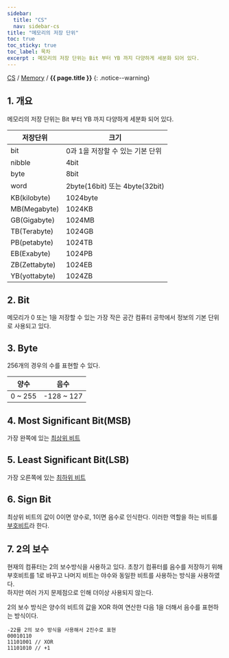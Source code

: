 ```yaml
---
sidebar:
  title: "CS"
  nav: sidebar-cs
title: "메모리의 저장 단위"
toc: true
toc_sticky: true
toc_label: 목차
excerpt : 메모리의 저장 단위는 Bit 부터 YB 까지 다양하게 세분화 되어 있다.
---
```

[CS](/cs/) / [Memory](/cs/memory/) / **{{ page.title }}**
{: .notice--warning}

## 1. 개요
메모리의 저장 단위는 Bit 부터 YB 까지 다양하게 세분화 되어 있다.


| 저장단위     | 크기     |
|---    |---    |
| bit     | 0과 1을 저장할 수 있는 기본 단위     |
| nibble     | 4bit     |
| byte     | 8bit     |
| word     | 2byte(16bit) 또는 4byte(32bit)     |
| KB(kilobyte)     | 1024byte     |
| MB(Megabyte)     | 1024KB     |
| GB(Gigabyte)     | 1024MB     |
| TB(Terabyte)     | 1024GB     |
| PB(petabyte)     | 1024TB     |
| EB(Exabyte)     | 1024PB     |
| ZB(Zettabyte)     | 1024EB     |
| YB(yottabyte)     | 1024ZB     |

## 2. Bit
<div>
 <p class="tt">메모리가 0 또는 1을 저장할 수 있는 가장 작은 공간
        <span class="tt-text">컴퓨터 공학에서 정보의 기본 단위로 사용되고 있다.</span>
    </p>
</div>

## 3. Byte
256개의 경우의 수를 표현할 수 있다.

|   양수   | 음수     |
|---    |---    |
|  0 ~ 255     | -128 ~ 127     |

## 4. Most Significant Bit(MSB)
가장 완쪽에 있는 <u>최상위 비트</u>

## 5. Least Significant Bit(LSB)
가장 오른쪽에 있는 <u>최하위 비트</u>

## 6. Sign Bit
최상위 비트의 값이 0이면 양수로, 1이면 음수로 인식한다. 이러한 역할을 하는 비트를 <u>부호비트</u>라 한다.

## 7. 2의 보수
<div>
<p class="tt">현재의 컴퓨터는 2의 보수방식을 사용하고 있다. 
        <span class="tt-text">초창기 컴퓨터를 음수를 저장하기 위해 부호비트를 1로 바꾸고 나머지 비트는 야수와 동일한 비트를 사용하는 방식을 사용하였다.<br/>
        하지만 여러 가지 문제점으로 인해 더이상 사용되지 않는다.</span>
    </p>
</div>



2의 보수 방식은 양수의 비트의 값을 XOR 하여 연산한 다음 1을 더해서 음수를 표현하는 방식이다.
```
-22를 2의 보수 방식을 사용해서 2진수로 표현
00010110
11101001 // XOR
11101010 // +1
```
